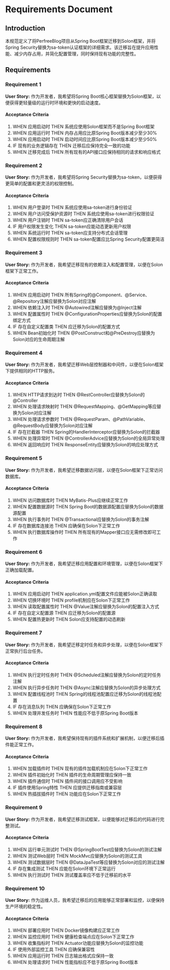 # Requirements Document

## Introduction

本规范定义了将PerfreeBlog项目从Spring Boot框架迁移到Solon框架，并将Spring Security替换为sa-token认证框架的详细需求。该迁移旨在提升应用性能、减少内存占用，并简化配置管理，同时保持现有功能的完整性。

## Requirements

### Requirement 1

**User Story:** 作为开发者，我希望将Spring Boot核心框架替换为Solon框架，以便获得更轻量级的运行时环境和更快的启动速度。

#### Acceptance Criteria

1. WHEN 应用启动时 THEN 系统应使用Solon框架而不是Spring Boot框架
2. WHEN 应用运行时 THEN 内存占用应比原Spring Boot版本减少至少30%
3. WHEN 应用启动时 THEN 启动时间应比原Spring Boot版本减少至少50%
4. IF 现有的业务逻辑存在 THEN 迁移后应保持完全一致的功能
5. WHEN 迁移完成后 THEN 所有现有的API接口应保持相同的请求和响应格式

### Requirement 2

**User Story:** 作为开发者，我希望将Spring Security替换为sa-token，以便获得更简单的配置和更灵活的权限控制。

#### Acceptance Criteria

1. WHEN 用户登录时 THEN 系统应使用sa-token进行身份验证
2. WHEN 用户访问受保护资源时 THEN 系统应使用sa-token进行权限验证
3. WHEN 用户注销时 THEN sa-token应正确清除用户会话
4. IF 用户权限发生变化 THEN sa-token应能动态更新用户权限
5. WHEN 系统运行时 THEN sa-token应支持分布式会话管理
6. WHEN 配置权限规则时 THEN sa-token配置应比Spring Security配置更简洁

### Requirement 3

**User Story:** 作为开发者，我希望迁移现有的依赖注入和配置管理，以便在Solon框架下正常工作。

#### Acceptance Criteria

1. WHEN 应用启动时 THEN 所有Spring的@Component、@Service、@Repository注解应替换为Solon对应注解
2. WHEN 依赖注入时 THEN @Autowired注解应替换为@Inject注解
3. WHEN 配置属性时 THEN @ConfigurationProperties应替换为Solon的配置绑定方式
4. IF 存在自定义配置类 THEN 应迁移为Solon的配置方式
5. WHEN Bean初始化时 THEN @PostConstruct和@PreDestroy应替换为Solon对应的生命周期注解

### Requirement 4

**User Story:** 作为开发者，我希望迁移Web层控制器和中间件，以便在Solon框架下提供相同的HTTP服务。

#### Acceptance Criteria

1. WHEN HTTP请求到达时 THEN @RestController应替换为Solon的@Controller
2. WHEN 处理请求映射时 THEN @RequestMapping、@GetMapping等应替换为Solon对应注解
3. WHEN 处理请求参数时 THEN @RequestParam、@PathVariable、@RequestBody应替换为Solon对应注解
4. IF 存在拦截器 THEN Spring的HandlerInterceptor应替换为Solon的拦截器
5. WHEN 处理异常时 THEN @ControllerAdvice应替换为Solon的全局异常处理
6. WHEN 返回响应时 THEN ResponseEntity应替换为Solon的响应处理方式

### Requirement 5

**User Story:** 作为开发者，我希望迁移数据访问层，以便在Solon框架下正常访问数据库。

#### Acceptance Criteria

1. WHEN 访问数据库时 THEN MyBatis-Plus应继续正常工作
2. WHEN 配置数据源时 THEN Spring Boot的数据源配置应替换为Solon的数据源配置
3. WHEN 执行事务时 THEN @Transactional应替换为Solon的事务注解
4. IF 存在数据库连接池 THEN 应确保在Solon下正常工作
5. WHEN 执行数据库操作时 THEN 所有现有的Mapper接口应无需修改即可工作

### Requirement 6

**User Story:** 作为开发者，我希望迁移应用配置和环境管理，以便在Solon框架下正确加载配置。

#### Acceptance Criteria

1. WHEN 应用启动时 THEN application.yml配置文件应能被Solon正确读取
2. WHEN 切换环境时 THEN profile机制应在Solon下正常工作
3. WHEN 读取配置属性时 THEN @Value注解应替换为Solon的配置注入方式
4. IF 存在自定义配置源 THEN 应迁移为Solon的配置源
5. WHEN 配置热更新时 THEN Solon应支持配置的动态刷新

### Requirement 7

**User Story:** 作为开发者，我希望迁移定时任务和异步处理，以便在Solon框架下正常执行后台任务。

#### Acceptance Criteria

1. WHEN 执行定时任务时 THEN @Scheduled注解应替换为Solon的定时任务注解
2. WHEN 执行异步任务时 THEN @Async注解应替换为Solon的异步处理方式
3. WHEN 配置线程池时 THEN Spring的线程池配置应迁移为Solon的线程池配置
4. IF 存在消息队列 THEN 应确保在Solon下正常工作
5. WHEN 处理并发任务时 THEN 性能应不低于原Spring Boot版本

### Requirement 8

**User Story:** 作为开发者，我希望保持现有的插件系统和扩展机制，以便迁移后插件能正常工作。

#### Acceptance Criteria

1. WHEN 加载插件时 THEN 现有的插件加载机制应在Solon下正常工作
2. WHEN 插件初始化时 THEN 插件的生命周期管理应保持一致
3. WHEN 插件通信时 THEN 插件间的接口调用应不受影响
4. IF 插件使用Spring特性 THEN 应提供迁移指南或兼容层
5. WHEN 热插拔插件时 THEN 功能应在Solon下正常工作

### Requirement 9

**User Story:** 作为开发者，我希望迁移测试框架，以便能够对迁移后的代码进行完整测试。

#### Acceptance Criteria

1. WHEN 运行单元测试时 THEN @SpringBootTest应替换为Solon的测试注解
2. WHEN 测试Web层时 THEN MockMvc应替换为Solon的测试工具
3. WHEN 测试数据层时 THEN @DataJpaTest等应替换为Solon对应的测试注解
4. IF 存在集成测试 THEN 应能在Solon环境下正常运行
5. WHEN 执行测试时 THEN 测试覆盖率应不低于迁移前的水平

### Requirement 10

**User Story:** 作为运维人员，我希望迁移后的应用能够正常部署和监控，以便保持生产环境的稳定性。

#### Acceptance Criteria

1. WHEN 部署应用时 THEN Docker镜像构建应正常工作
2. WHEN 监控应用时 THEN 健康检查端点应在Solon下正常工作
3. WHEN 收集指标时 THEN Actuator功能应替换为Solon的监控功能
4. IF 使用外部监控工具 THEN 应确保兼容性
5. WHEN 应用运行时 THEN 日志输出格式应保持一致
6. WHEN 处理请求时 THEN 性能指标应不低于原Spring Boot版本